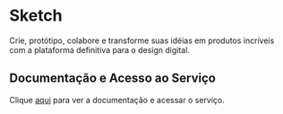 # Sketch

Crie, protótipo, colabore e transforme suas idéias em produtos incríveis com a plataforma definitiva para o design digital.

## Documentação e Acesso ao Serviço

Clique [aqui](https://www.sketch.com) para ver a documentação e acessar o serviço.
